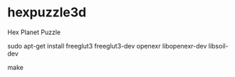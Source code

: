 # hexpuzzle3d
Hex Planet Puzzle


sudo apt-get install freeglut3 freeglut3-dev openexr libopenexr-dev libsoil-dev

make
